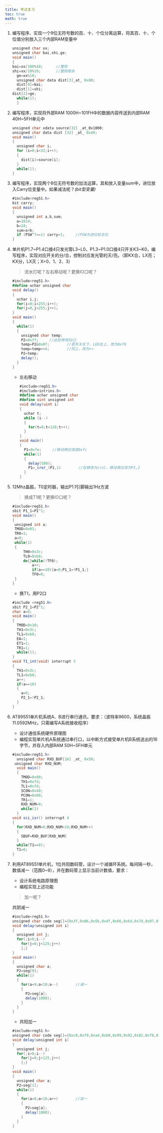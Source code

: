 ```yaml
---
title: 考试复习
toc: true
math: true
---
```


1. 编写程序、实现一个9位无符号数的百、十、个位分离运算，将其百、十、个位值分别放入三个内部RAM变量中
   
    ```c#
   unsigned char xx;
    unsigned char bai,shi,ge;
    void main()
    {
    bai=xx/100%10;		//整除
    shi=xx/10%10;		//整除取余
      ge=xx%10;
      unsigned char data dist[3]_at_ 0x00;
      dist[0]=bai;
      dist[1]=shi;
   dist[2]=ge;
      while(1);
      }
   ```
   
2. 编写程序，实现将外部RAM 1000H~101FH中的数据内容传送到内部RAM 40H~5FH单元中

   ```c#
   unsigned char xdata source[32] _at_0x1000;
   unsigned char data dist [32] _at_ 0x40;
   void main()
   {
     unsigned char i;
     for (i=0;i<32;i++);
     {
       dist[i]=source[i];
     }
     while(1);
   }
   ```

3. 编写程序，实现两个8位无符号数的加法运算，其和放入变量sum中，进位放入Carry位变量中。如果减法呢？*(bit型变量)*

   ```c#
   #include<reg51.h>
   bit carry;
   void main()
   {
     unsigned int a,b,sum;
     a=1024;
     b=24;
     sum=a+b;
     if (PSW^7==1) carry=1;		//PSW为进位标志位
   }
   ```

4. 单片机P1.7\~P1.4口接4只发光管L3\~L0，P1.3\~P1.0口接4只开关K3\~K0，编写程序，实现对应开关的分/合，控制对应发光管的灭/亮。（即KX合，LX亮；KX分，LX灭；X=0、1、2、3）

   > 流水灯呢？左右移动呢？更换IO口呢？

   ```c#
   #include<reg51.h>
   #define uchar unsigned char
   void delay()
   {
     uchar i,j;
     for(i=0;i<255;i++);
     for(j=0,j<255;j++);
   }
   void main()
   {
     while(1)
     {
       unsigned char temp;
       P2=0xff;		//此处修改IO口
       temp=P2&0x0f;		//若开关在下，LED在上，改为0xf0
       temp=temp<<4;		//同上，改为>>
       P2=temp;
       delay();
     }
   }
   ```

   - 左右移动

     ```c#
     #include<reg51.h>
     #include<intrins.h>
     #define uchar unsigned char
     #define uint unsigned int
     void delay(uint i)
     {
       uchar t;
       while (i--)
       {
         for(t=0;t<120;t++);
       }
     }
     void main()
     {
       P1=0xfe;		//移动两位改成0xfc
       while(1)
       {
         delay(500);
         P1=_cror_(P1,1)		//右移改为crol，移动两位改为P1,2
       }
     }
     ```

5. 12Mhz晶振，T0定时器，输出P1.1引脚输出1Hz方波

   > 换成T1呢？更换IO口呢？

   ```c#
   #include<reg51.h>
   sbit P1_1=P1^1;
   void main()
   {
   	unsigned int a;
   	TMOD=0x01;
   	TR0=1;
   	a=0;
   	while(1)
   	{
   		TH0=0x3c;
   		TL0=0xb0;
   		do{}while(!TF0);
   			a++;
   			if(a==10){a=0;P1_1=!P1_1;}
   			TF0=0;
   	}
   }
   ```

   - 换T1，用P2口

   ```c#
   #include <reg51.h>
   sbit P2_1=P2^1;
   char a=0;
   void main()
   {
     TMOD=0x10;
     TH1=0x3c;
     TL1=0xb0;
     EA=1;
     ET1=1;
     TR1=1;
     while(1);
   }
   void T1_int(void) interrupt 3
   {
     TH1=0x3c;
     TL1=0xb0;
     a++;
     if(a==10)
     {
       a=0;
       P2_1=!P2_1;
     }
   }
   ```

   

6. AT89S51单片机系统A、B进行串行通讯，要求：（波特率9600，系统晶振11.0592MHz，只需编写A系统接收程序）

   - 设计通信系统硬件原理图
   - 编程实现单片机A系统通过串行口，以中断方式接受单片机B系统送出的16字节，并存入内部RAM 50H\~5FH单元

   ```c#
   #include<reg51.h>
     unsigned char RXD_BUF[16] _at_ 0x50;
   	unsigned char RXD_NUM;
     void main()
     {
       TMOD=0x00;
       TH1=0xfd;
       TL1=0xfd;
       SCON=0x40;
       PCON=0x00;
       TR1=1;
       RXD_NUM=0;
       while(1)
     }
   void sci_isr() interrupt 4
   {
     for(RXD_NUM=0;RXD_NUM<16;RXD_NUM++)
     {
       SBUF=RXD_BUF[RXD_NUM]
     }
     while(T1==0);
     T1=0;
   }
   ```

7. 利用AT89S51单片机，1位共阳数码管，设计一个减循环系统。每间隔一秒，数值减一（范围0\~9），并在数码管上显示当前计数值，要求：

   - 设计系统电路原理图
   - 编程实现上述功能

   > 加一呢？

   共阴减一

   ```c#
   #include<reg51.h>
   unsigned char code seg[]={0x3f,0x06,0x5b,0x4f,0x66,0x6d,0x7d,0x07,0x7f,0x6f};
   void delay(unsigned int i)
   {
     unsigned int j;
     for(;i>0;i--)
       for(j=0;j<125;j++)
       {;}
   }
   void main()
   {
     unsigned char a;
     P2=seg[9];
     while(1)
     {
       for(a=9;a<10;a--)		//减一
       {
         P2=seg[a];
         delay(1000);
       }
     }
   }
   ```

   - 共阳加一

   ```c#
   #include<reg51.h>
   unsigned char code seg[]={0xc0,0xf9,0xa4,0xb0,0x99,0x92,0x82,0xf8,0x80,0x90};
   void delay(unsigned int i)
   {
     unsigned int j;
     for(;i>0;i--)
       for(j=0;j<125,j++)
       {;}
   }
   void main()
   {
     unsigned char a;
     P2=seg[1];
     while(1)
     {
       for(a=0;a<10;a++)		//加一
       {
         P2=seg[a];
         delay(1000);
       }
     }
   }
   ```

   
